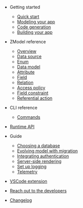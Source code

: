 -   Getting started

    -   [Quick start](quick-start.md)
    -   [Modeling your app](modeling-your-app.md)
    -   [Code generation](code-generation.md)
    -   [Building your app](building-your-app.md)

-   ZModel reference

    -   [Overview](zmodel-overview.md)
    -   [Data source](zmodel-data-source.md)
    -   [Enum](zmodel-enum.md)
    -   [Data model](zmodel-data-model.md)
    -   [Attribute](zmodel-attribute.md)
    -   [Field](zmodel-field.md)
    -   [Relation](zmodel-relation.md)
    -   [Access policy](zmodel-access-policy.md)
    -   [Field constraint](zmodel-field-constraint.md)
    -   [Referential action](zmodel-referential-action.md)

-   CLI reference

    -   [Commands](cli-commands.md)

-   [Runtime API](runtime-api.md)

-   Guide

    -   [Choosing a database](choosing-a-database.md)
    -   [Evolving model with migration](evolving-model-with-migration.md)
    -   [Integrating authentication](integrating-authentication.md)
    -   [Server-side rendering](server-side-rendering.md)
    -   [Set up logging](setup-logging.md)
    -   [Telemetry](telemetry.md)

-   [VSCode extension](vscode-extension.md)
-   [Reach out to the developers](reach-out.md)
-   [Changelog](changelog)
